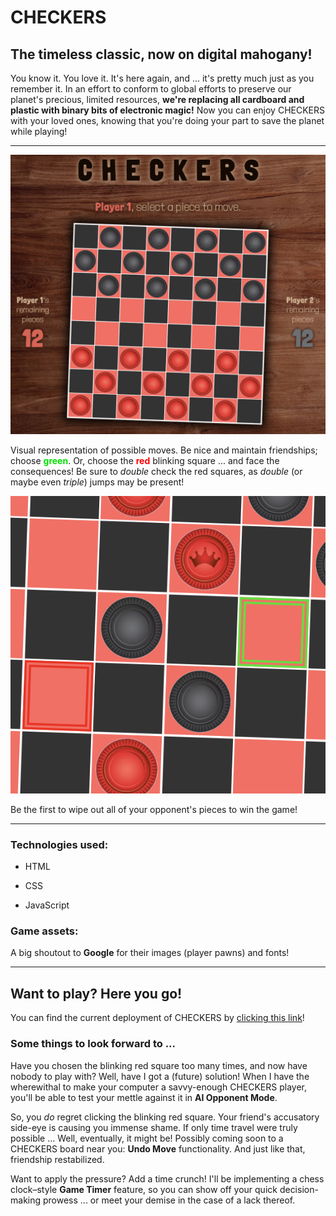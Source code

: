 # CHECKERS

## The timeless classic, now on digital mahogany!

You know it. You love it. It's here again, and ... it's pretty much just as you remember it. In an effort to conform to global efforts to preserve our planet's precious, limited resources, **we're replacing all cardboard and plastic with binary bits of electronic magic!** Now you can enjoy CHECKERS with your loved ones, knowing that you're doing your part to save the planet while playing!

---

![](./assets/screenshots/full-view.png)

Visual representation of possible moves. Be nice and maintain friendships; choose <span style='color: rgb(0, 225, 0)'>**green**</span>. Or, choose the <span style='color: red'>**red**</span> blinking square ... and face the consequences! Be sure to *double* check the red squares, as *double* (or maybe even *triple*) jumps may be present!

![](./assets/screenshots/move-shot.png)

Be the first to wipe out all of your opponent's pieces to win the game!

---

### Technologies used:

- HTML

- CSS

- JavaScript

### Game assets:

A big shoutout to **Google** for their images (player pawns) and fonts!

---

## Want to play? Here you go!

You can find the current deployment of CHECKERS by [clicking this link](https://jskartes.github.io/checkers/)!

### Some things to look forward to ...

Have you chosen the blinking red square too many times, and now have nobody to play with? Well, have I got a (future) solution! When I have the wherewithal to make your computer a savvy-enough CHECKERS player, you'll be able to test your mettle against it in **AI Opponent Mode**.

So, you *do* regret clicking the blinking red square. Your friend's accusatory side-eye is causing you immense shame. If only time travel were truly possible ... Well, eventually, it might be! Possibly coming soon to a CHECKERS board near you: **Undo Move** functionality. And just like that, friendship restabilized.

Want to apply the pressure? Add a time crunch! I'll be implementing a chess clock–style **Game Timer** feature, so you can show off your quick decision-making prowess ... or meet your demise in the case of a lack thereof.
